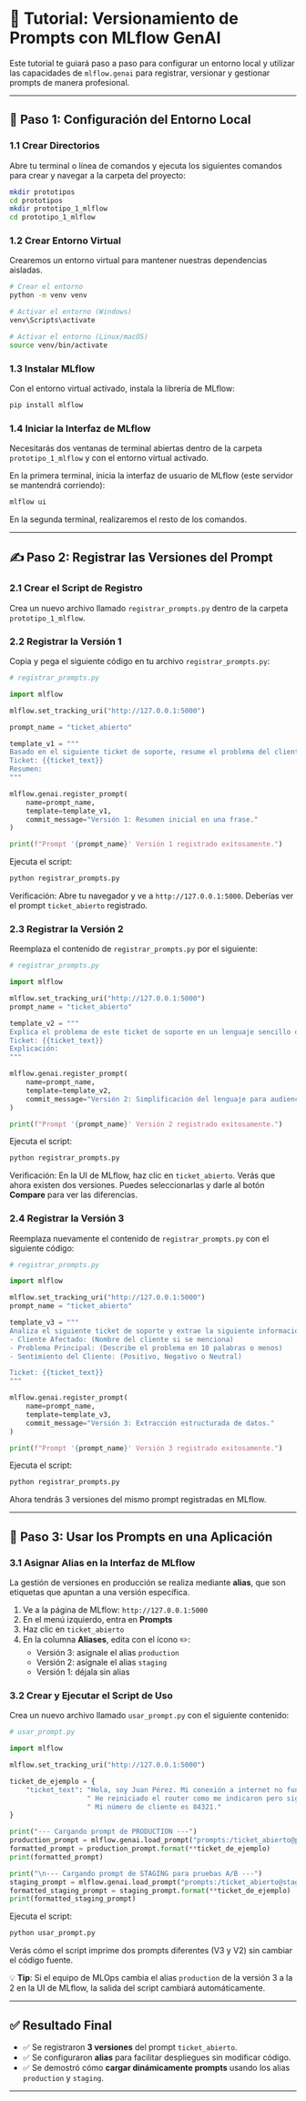 # 🧪 Tutorial: Versionamiento de Prompts con MLflow GenAI

Este tutorial te guiará paso a paso para configurar un entorno local y utilizar las capacidades de `mlflow.genai` para registrar, versionar y gestionar prompts de manera profesional.

---

## 🧱 Paso 1: Configuración del Entorno Local

### 1.1 Crear Directorios

Abre tu terminal o línea de comandos y ejecuta los siguientes comandos para crear y navegar a la carpeta del proyecto:

```bash
mkdir prototipos
cd prototipos
mkdir prototipo_1_mlflow
cd prototipo_1_mlflow
```

### 1.2 Crear Entorno Virtual

Crearemos un entorno virtual para mantener nuestras dependencias aisladas.

```bash
# Crear el entorno
python -m venv venv

# Activar el entorno (Windows)
venv\Scripts\activate

# Activar el entorno (Linux/macOS)
source venv/bin/activate
```

### 1.3 Instalar MLflow

Con el entorno virtual activado, instala la librería de MLflow:

```bash
pip install mlflow
```

### 1.4 Iniciar la Interfaz de MLflow

Necesitarás dos ventanas de terminal abiertas dentro de la carpeta `prototipo_1_mlflow` y con el entorno virtual activado.

En la primera terminal, inicia la interfaz de usuario de MLflow (este servidor se mantendrá corriendo):

```bash
mlflow ui
```

En la segunda terminal, realizaremos el resto de los comandos.

---

## ✍️ Paso 2: Registrar las Versiones del Prompt

### 2.1 Crear el Script de Registro

Crea un nuevo archivo llamado `registrar_prompts.py` dentro de la carpeta `prototipo_1_mlflow`.

### 2.2 Registrar la Versión 1

Copia y pega el siguiente código en tu archivo `registrar_prompts.py`:

```python
# registrar_prompts.py

import mlflow

mlflow.set_tracking_uri("http://127.0.0.1:5000")

prompt_name = "ticket_abierto"

template_v1 = """
Basado en el siguiente ticket de soporte, resume el problema del cliente en una sola frase.
Ticket: {{ticket_text}}
Resumen:
"""

mlflow.genai.register_prompt(
    name=prompt_name,
    template=template_v1,
    commit_message="Versión 1: Resumen inicial en una frase."
)

print(f"Prompt '{prompt_name}' Versión 1 registrado exitosamente.")
```

Ejecuta el script:

```bash
python registrar_prompts.py
```

Verificación: Abre tu navegador y ve a `http://127.0.0.1:5000`. Deberías ver el prompt `ticket_abierto` registrado.

### 2.3 Registrar la Versión 2

Reemplaza el contenido de `registrar_prompts.py` por el siguiente:

```python
# registrar_prompts.py

import mlflow

mlflow.set_tracking_uri("http://127.0.0.1:5000")
prompt_name = "ticket_abierto"

template_v2 = """
Explica el problema de este ticket de soporte en un lenguaje sencillo que cualquiera pueda entender. Evita la jerga técnica.
Ticket: {{ticket_text}}
Explicación:
"""

mlflow.genai.register_prompt(
    name=prompt_name,
    template=template_v2,
    commit_message="Versión 2: Simplificación del lenguaje para audiencias no técnicas."
)

print(f"Prompt '{prompt_name}' Versión 2 registrado exitosamente.")
```

Ejecuta el script:

```bash
python registrar_prompts.py
```

Verificación: En la UI de MLflow, haz clic en `ticket_abierto`. Verás que ahora existen dos versiones. Puedes seleccionarlas y darle al botón **Compare** para ver las diferencias.

### 2.4 Registrar la Versión 3

Reemplaza nuevamente el contenido de `registrar_prompts.py` con el siguiente código:

```python
# registrar_prompts.py

import mlflow

mlflow.set_tracking_uri("http://127.0.0.1:5000")
prompt_name = "ticket_abierto"

template_v3 = """
Analiza el siguiente ticket de soporte y extrae la siguiente información:
- Cliente Afectado: (Nombre del cliente si se menciona)
- Problema Principal: (Describe el problema en 10 palabras o menos)
- Sentimiento del Cliente: (Positivo, Negativo o Neutral)

Ticket: {{ticket_text}}
"""

mlflow.genai.register_prompt(
    name=prompt_name,
    template=template_v3,
    commit_message="Versión 3: Extracción estructurada de datos."
)

print(f"Prompt '{prompt_name}' Versión 3 registrado exitosamente.")
```

Ejecuta el script:

```bash
python registrar_prompts.py
```

Ahora tendrás 3 versiones del mismo prompt registradas en MLflow.

---

## 🚀 Paso 3: Usar los Prompts en una Aplicación

### 3.1 Asignar Alias en la Interfaz de MLflow

La gestión de versiones en producción se realiza mediante **alias**, que son etiquetas que apuntan a una versión específica.

1. Ve a la página de MLflow: `http://127.0.0.1:5000`
2. En el menú izquierdo, entra en **Prompts**
3. Haz clic en `ticket_abierto`
4. En la columna **Aliases**, edita con el ícono ✏️:
   - Versión 3: asígnale el alias `production`
   - Versión 2: asígnale el alias `staging`
   - Versión 1: déjala sin alias

### 3.2 Crear y Ejecutar el Script de Uso

Crea un nuevo archivo llamado `usar_prompt.py` con el siguiente contenido:

```python
# usar_prompt.py

import mlflow

mlflow.set_tracking_uri("http://127.0.0.1:5000")

ticket_de_ejemplo = {
    "ticket_text": "Hola, soy Juan Pérez. Mi conexión a internet no funciona desde esta mañana."
                   " He reiniciado el router como me indicaron pero sigue sin funcionar. Estoy bastante molesto."
                   " Mi número de cliente es 84321."
}

print("--- Cargando prompt de PRODUCTION ---")
production_prompt = mlflow.genai.load_prompt("prompts:/ticket_abierto@production")
formatted_prompt = production_prompt.format(**ticket_de_ejemplo)
print(formatted_prompt)

print("\n--- Cargando prompt de STAGING para pruebas A/B ---")
staging_prompt = mlflow.genai.load_prompt("prompts:/ticket_abierto@staging")
formatted_staging_prompt = staging_prompt.format(**ticket_de_ejemplo)
print(formatted_staging_prompt)
```

Ejecuta el script:

```bash
python usar_prompt.py
```

Verás cómo el script imprime dos prompts diferentes (V3 y V2) sin cambiar el código fuente.

💡 **Tip**: Si el equipo de MLOps cambia el alias `production` de la versión 3 a la 2 en la UI de MLflow, la salida del script cambiará automáticamente.

---

## ✅ Resultado Final

- ✅ Se registraron **3 versiones** del prompt `ticket_abierto`.
- ✅ Se configuraron **alias** para facilitar despliegues sin modificar código.
- ✅ Se demostró cómo **cargar dinámicamente prompts** usando los alias `production` y `staging`.

---
